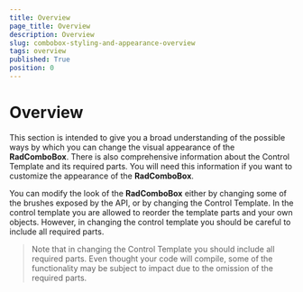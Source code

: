 ```yaml
---
title: Overview
page_title: Overview
description: Overview
slug: combobox-styling-and-appearance-overview
tags: overview
published: True
position: 0
---
```


# Overview

This section is intended to give you a broad understanding of the possible ways by which you can change the visual appearance of the __RadComboBox__. There is also comprehensive information about the Control Template and its required parts. You will need this information if you want to customize the appearance of the __RadComboBox__. 

You can modify the look of the __RadComboBox__ either by changing some of the brushes exposed by the API, or by changing the Control Template. In the control template you are allowed to reorder the template parts and your own objects. However, in changing the control template you should be careful to include all required parts.

>Note that in changing the Control Template you should include all required parts. Even thought your code will compile, some of the functionality may be subject to impact due to the omission of the required parts. 
